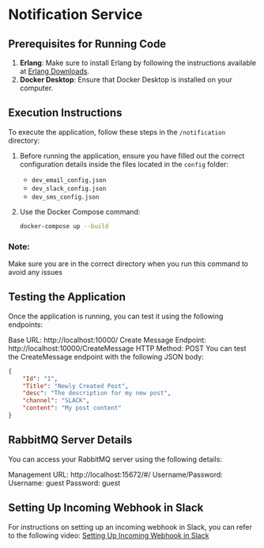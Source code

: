 # Notification Service

## Prerequisites for Running Code

1. **Erlang**: Make sure to install Erlang by following the instructions available at [Erlang Downloads](https://www.erlang.org/downloads).
2. **Docker Desktop**: Ensure that Docker Desktop is installed on your computer.

## Execution Instructions

To execute the application, follow these steps in the `/notification` directory:

1. Before running the application, ensure you have filled out the correct configuration details inside the files located in the `config` folder:
   - `dev_email_config.json`
   - `dev_slack_config.json`
   - `dev_sms_config.json`

2. Use the Docker Compose command:
   ```bash
   docker-compose up --build

### Note: 
Make sure you are in the correct directory when you run this command to avoid any issues

## Testing the Application
Once the application is running, you can test it using the following endpoints:

Base URL: http://localhost:10000/
Create Message Endpoint: http://localhost:10000/CreateMessage
HTTP Method: POST
You can test the CreateMessage endpoint with the following JSON body:

```json
{
    "Id": "1",
    "Title": "Newly Created Post",
    "desc": "The description for my new post",
    "channel": "SLACK",
    "content": "My post content"
}
```


## RabbitMQ Server Details
You can access your RabbitMQ server using the following details:

Management URL: http://localhost:15672/#/
Username/Password:
Username: guest
Password: guest
## Setting Up Incoming Webhook in Slack
For instructions on setting up an incoming webhook in Slack, you can refer to the following video: [Setting Up Incoming Webhook in Slack](https://www.youtube.com/watch?v=6NJuntZSJVA)
